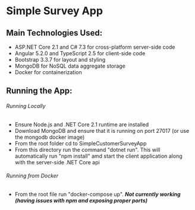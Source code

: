 # Simple Survey App

## Main Technologies Used:
 - ASP.NET Core 2.1 and C# 7.3 for cross-platform server-side code
 - Angular 5.2.0 and TypeScript 2.5 for client-side code
 - Bootstrap 3.3.7 for layout and styling
 - MongoDB for NoSQL data aggregate storage
 - Docker for containerization

## Running the App:

###### Running Locally
 - Ensure Node.js and .NET Core 2.1 runtime are installed
 - Download MongoDB and ensure that it is running on port 27017 (or use the mongodb docker image)
 - From the root folder cd to SimpleCustomerSurveyApp
 - From this directory run the command "dotnet run". This will automatically run "npm install" amd start the client application along with the server-side .NET Core api

###### Running from Docker
 - From the root file run "docker-compose up". ***Not currently working (having issues with npm and exposing proper ports)***
